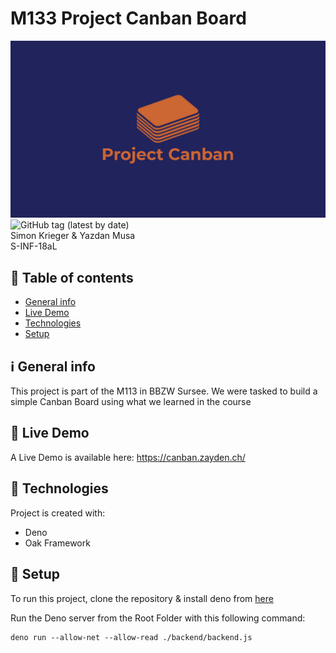 # M133 Project Canban Board
![Cover Picture](/misc/logos/banner.png)
![GitHub tag (latest by date)](https://img.shields.io/github/v/tag/zayden16/m133-canban-board?style=for-the-badge)  
Simon Krieger & Yazdan Musa  
S-INF-18aL

## :scroll: Table of contents
* [General info](#:information_source:-general-info)
* [Live Demo](#:eyes:-live-demo)
* [Technologies](#:dna:-technologies)
* [Setup](#:flight_departure:-setup)

## :information_source: General info
This project is part of the M113 in BBZW Sursee. We were tasked to build a simple Canban Board using what we learned in the course

## :eyes: Live Demo
A Live Demo is available here: https://canban.zayden.ch/

## :dna: Technologies
Project is created with:
* Deno
* Oak Framework
	
## :flight_departure: Setup
To run this project, clone the repository & install deno from [here](https://deno.land/manual/getting_started/installation)

Run the Deno server from the Root Folder with this following command:

```
deno run --allow-net --allow-read ./backend/backend.js
```
